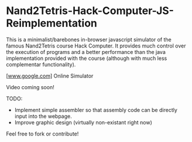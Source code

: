 # Nand2Tetris-Hack-Computer-JS-Reimplementation
This is a minimalist/barebones in-browser javascript simulator of the famous Nand2Tetris course Hack Computer. It provides much control over the execution of programs and a better performance than the java implementation provided with the course (although with much less complementar functionality).

[www.google.com] Online Simulator

Video coming soon!

TODO:
- Implement simple assembler so that assembly code can be directly input into the webpage.
- Improve graphic design (virtually non-existant right now)

Feel free to fork or contribute!
